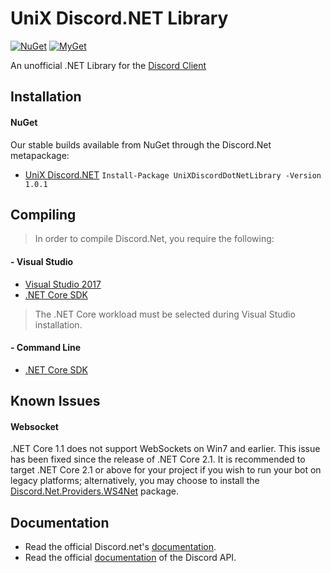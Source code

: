 # UniX Discord.NET Library
[![NuGet](https://img.shields.io/nuget/vpre/UniXDiscordDotNetLibrary.svg?maxAge=2592000?style=plastic)](https://www.nuget.org/packages/UniXDiscordDotNetLibrary)
[![MyGet](https://img.shields.io/myget/unixdiscorddotnetlibrary/vpre/UniXDiscordDotNetLibrary.svg)](https://www.myget.org/feed/Packages/unixdiscorddotnetlibrary) 

An unofficial .NET Library for the [Discord Client](http://discordapp.com/)
>

## Installation

#### NuGet
Our stable builds available from NuGet through the Discord.Net metapackage:

- [UniX Discord.NET](https://www.nuget.org/packages/UniXDiscordDotNetLibrary)
``Install-Package UniXDiscordDotNetLibrary -Version 1.0.1``

## Compiling
> In order to compile Discord.Net, you require the following:

#### - Visual Studio
- [Visual Studio 2017](https://www.microsoft.com/net/core#windowsvs2017)
- [.NET Core SDK](https://www.microsoft.com/net/download/core)

> The .NET Core workload must be selected during Visual Studio installation.

#### - Command Line
- [.NET Core SDK](https://www.microsoft.com/net/download/core)

## Known Issues
#### Websocket
.NET Core 1.1 does not support WebSockets on Win7 and earlier. This issue has been fixed since the release of .NET Core 2.1. It is recommended to target .NET Core 2.1 or above for your project if you wish to run your bot on legacy platforms; alternatively, you may choose to install the [Discord.Net.Providers.WS4Net](https://www.nuget.org/packages/Discord.Net.Providers.WS4Net/) package.

## Documentation

- Read the official Discord.net's [documentation](https://github.com/RogueException/Discord.Net).
- Read the official [documentation](https://discordapp.com/developers/docs/reference) of the Discord API.
